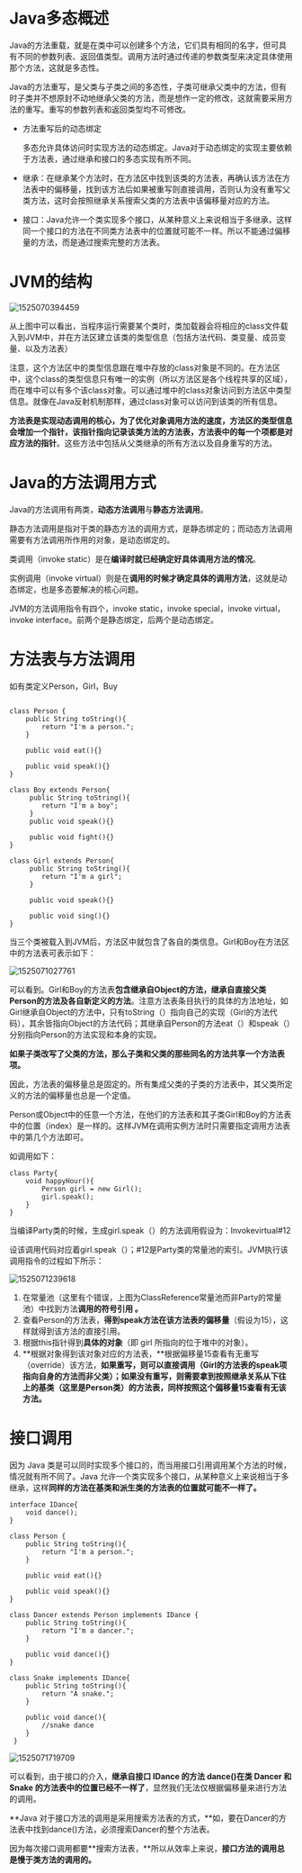 # Java多态概述

Java的方法重载，就是在类中可以创建多个方法，它们具有相同的名字，但可具有不同的参数列表、返回值类型。调用方法时通过传递的参数类型来决定具体使用那个方法，这就是多态性。

Java的方法重写，是父类与子类之间的多态性，子类可继承父类中的方法，但有时子类并不想原封不动地继承父类的方法，而是想作一定的修改，这就需要采用方法的重写。重写的参数列表和返回类型均不可修改。

* 方法重写后的动态绑定

  多态允许具体访问时实现方法的动态绑定。Java对于动态绑定的实现主要依赖于方法表，通过继承和接口的多态实现有所不同。

* 继承：在继承某个方法时，在方法区中找到该类的方法表，再确认该方法在方法表中的偏移量，找到该方法后如果被重写则直接调用，否则认为没有重写父类方法，这时会按照继承关系搜索父类的方法表中该偏移量对应的方法。

* 接口：Java允许一个类实现多个接口，从某种意义上来说相当于多继承，这样同一个接口的方法在不同类方法表中的位置就可能不一样。所以不能通过偏移量的方法，而是通过搜索完整的方法表。

# JVM的结构

![1525070394459](1525070394459.png)

从上图中可以看出，当程序运行需要某个类时，类加载器会将相应的class文件载入到JVM中，并在方法区建立该类的类型信息（包括方法代码、类变量、成员变量、以及方法表）

注意，这个方法区中的类型信息跟在堆中存放的class对象是不同的。在方法区中，这个class的类型信息只有唯一的实例（所以方法区是各个线程共享的区域），而在堆中可以有多个该class对象。可以通过堆中的class对象访问到方法区中类型信息。就像在Java反射机制那样，通过class对象可以访问到该类的所有信息。

**方法表是实现动态调用的核心，为了优化对象调用方法的速度，方法区的类型信息会增加一个指针，该指针指向记录该类方法的方法表，方法表中的每一个项都是对应方法的指针**。这些方法中包括从父类继承的所有方法以及自身重写的方法。

# Java的方法调用方式

Java的方法调用有两类，**动态方法调用**与**静态方法调用**。

静态方法调用是指对于类的静态方法的调用方式，是静态绑定的；而动态方法调用需要有方法调用所作用的对象，是动态绑定的。

类调用（invoke static）是在**编译时就已经确定好具体调用方法的情况**。

实例调用（invoke virtual）则是在**调用的时候才确定具体的调用方法**，这就是动态绑定，也是多态要解决的核心问题。

JVM的方法调用指令有四个，invoke static，invoke special，invoke virtual，invoke interface。前两个是静态绑定，后两个是动态绑定。

# 方法表与方法调用

如有类定义Person，Girl，Buy

```

class Person {
	public String toString(){
		return "I'm a person.";
	}
	
 	public void eat(){}
 	
 	public void speak(){}
}

class Boy extends Person{
     public String toString(){
        return "I'm a boy";
     }
     public void speak(){}
     
     public void fight(){}
}

class Girl extends Person{
     public String toString(){
        return "I'm a girl";
     }
     
     public void speak(){}
     
     public void sing(){} 
}  
```

当三个类被载入到JVM后，方法区中就包含了各自的类信息。Girl和Boy在方法区中的方法表可表示如下：

![1525071027761](1525071027761.png)

可以看到。Girl和Boy的方法表**包含继承自Object的方法，继承自直接父类Person的方法及各自新定义的方法**。注意方法表条目执行的具体的方法地址，如Girl继承自Object的方法中，只有toString（）指向自己的实现（Girl的方法代码），其余皆指向Object的方法代码；其继承自Person的方法eat（）和speak（）分别指向Person的方法实现和本身的实现。

**如果子类改写了父类的方法，那么子类和父类的那些同名的方法共享一个方法表项。**

因此，方法表的偏移量总是固定的。所有集成父类的子类的方法表中，其父类所定义的方法的偏移量也总是一个定值。

Person或Object中的任意一个方法，在他们的方法表和其子类Girl和Boy的方法表中的位置（index）是一样的。这样JVM在调用实例方法时只需要指定调用方法表中的第几个方法即可。

如调用如下：

```
class Party{
    void happyHour(){   
        Person girl = new Girl();   
        girl.speak();
    }   
} 
```

当编译Party类的时候，生成girl.speak（）的方法调用假设为：Invokevirtual#12

设该调用代码对应着girl.speak（）；#12是Party类的常量池的索引。JVM执行该调用指令的过程如下所示：

![1525071239618](1525071239618.png)

1. 在常量池（这里有个错误，上图为ClassReference常量池而非Party的常量池）中找到方法**调用的符号引用 。**
2. 查看Person的方法表，**得到speak方法在该方法表的偏移量**（假设为15），这样就得到该方法的直接引用。 
3. 根据this指针得到**具体的对象**（即 girl 所指向的位于堆中的对象）。
4. **根据对象得到该对象对应的方法表，**根据偏移量15查看有无重写（override）该方法，**如果重写，则可以直接调用（Girl的方法表的speak项指向自身的方法而非父类）；如果没有重写，则需要拿到按照继承关系从下往上的基类（这里是Person类）的方法表，同样按照这个偏移量15查看有无该方法。**



# 接口调用

因为 Java 类是可以同时实现多个接口的，而当用接口引用调用某个方法的时候，情况就有所不同了。Java 允许一个类实现多个接口，从某种意义上来说相当于多继承，这样**同样的方法在基类和派生类的方法表的位置就可能不一样了。**

```
interface IDance{
	void dance();
} 

class Person {
    public String toString(){
		return "I'm a person.";
	}
	
    public void eat(){}
     
    public void speak(){}
}

class Dancer extends Person implements IDance {
    public String toString(){
    	return "I'm a dancer.";
	}
      
	public void dance(){}
}

class Snake implements IDance{
	public String toString(){
		return "A snake."; 
	}
       
    public void dance(){
		//snake dance
	}
 } 
```

![1525071719709](1525071719709.png)

可以看到，由于接口的介入，**继承自接口 IDance 的方法 dance()在类 Dancer 和 Snake 的方法表中的位置已经不一样了**，显然我们无法仅根据偏移量来进行方法的调用。

**Java 对于接口方法的调用是采用搜索方法表的方式，**如，要在Dancer的方法表中找到dance()方法，必须搜索Dancer的整个方法表。

因为每次接口调用都要**搜索方法表，**所以从效率上来说，**接口方法的调用总是慢于类方法的调用的。**